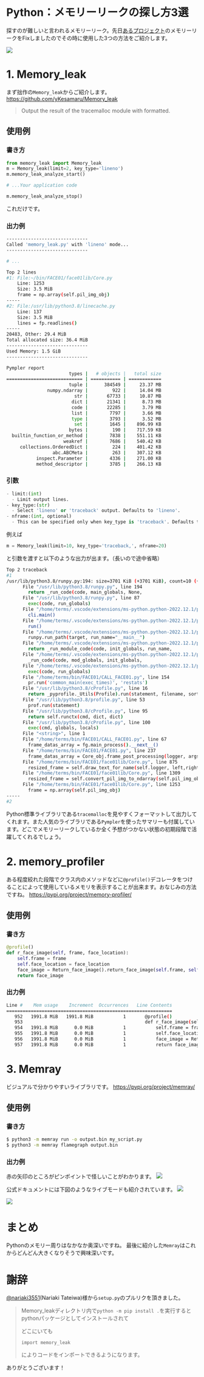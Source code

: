 # Python：メモリーリークの探し方3選
探すのが難しいと言われるメモリーリーク。先日[あるプロジェクト](https://github.com/yKesamaru/FACE01_SAMPLE)のメモリーリークをFixしましたのでその時に使用した3つの方法をご紹介します。

![](https://raw.githubusercontent.com/yKesamaru/Memory_leak/master/img/image823.png)

# 1. Memory_leak
まず拙作の`Memory_leak`からご紹介します。
https://github.com/yKesamaru/Memory_leak
> Output the result of the tracemalloc module with formatted.
## 使用例
### 書き方
```python
from memory_leak import Memory_leak
m = Memory_leak(limit=2, key_type='lineno')
m.memory_leak_analyze_start()

# ...Your application code

m.memory_leak_analyze_stop()
```
これだけです。
### 出力例
```bash
------------------------------
Called 'memory_leak.py' with 'lineno' mode...
------------------------------

# ...

Top 2 lines
#1: File:~/bin/FACE01/face01lib/Core.py
    Line: 1253
    Size: 3.5 MiB
    frame = np.array(self.pil_img_obj)
-----
#2: File:/usr/lib/python3.8/linecache.py
    Line: 137
    Size: 3.5 MiB
    lines = fp.readlines()
-----
20483, Other: 29.4 MiB
Total allocated size: 36.4 MiB
------------------------------
Used Memory: 1.5 GiB
------------------------------

Pympler report
                       types |   # objects |   total size
============================ | =========== | ============
                       tuple |      384549 |     23.37 MB
               numpy.ndarray |         922 |     14.04 MB
                         str |       67733 |     10.87 MB
                        dict |       21341 |      8.73 MB
                        code |       22285 |      3.79 MB
                        list |        7797 |      3.66 MB
                        type |        3793 |      3.52 MB
                         set |        1645 |    896.99 KB
                       bytes |         190 |    717.59 KB
  builtin_function_or_method |        7838 |    551.11 KB
                     weakref |        7686 |    540.42 KB
     collections.OrderedDict |         224 |    401.42 KB
                 abc.ABCMeta |         263 |    307.12 KB
           inspect.Parameter |        4336 |    271.00 KB
           method_descriptor |        3785 |    266.13 KB
```

### 引数
```python
- limit:(int)
  - Limit output lines.
- key_type:(str)
  - Select 'lineno' or 'traceback' output. Defaults to 'lineno'.
- nframe:(int, optional)
  - This can be specified only when key_type is 'traceback'. Defaults to 5.
```
例えば
```python
m = Memory_leak(limit=10, key_type='traceback,', nframe=20)
```
と引数を渡すと以下のような出力が出ます。（長いので途中省略）
```bash
Top 2 traceback
#1
/usr/lib/python3.8/runpy.py:194: size=3701 KiB (+3701 KiB), count=10 (+10), average=370 KiB
      File "/usr/lib/python3.8/runpy.py", line 194
        return _run_code(code, main_globals, None,
      File "/usr/lib/python3.8/runpy.py", line 87
        exec(code, run_globals)
      File "/home/terms/.vscode/extensions/ms-python.python-2022.12.1/pythonFiles/lib/python/debugpy/adapter/../../debugpy/launcher/../../debugpy/__main__.py", line 39
        cli.main()
      File "/home/terms/.vscode/extensions/ms-python.python-2022.12.1/pythonFiles/lib/python/debugpy/adapter/../../debugpy/launcher/../../debugpy/../debugpy/server/cli.py", line 430
        run()
      File "/home/terms/.vscode/extensions/ms-python.python-2022.12.1/pythonFiles/lib/python/debugpy/adapter/../../debugpy/launcher/../../debugpy/../debugpy/server/cli.py", line 284
        runpy.run_path(target, run_name="__main__")
      File "/home/terms/.vscode/extensions/ms-python.python-2022.12.1/pythonFiles/lib/python/debugpy/_vendored/pydevd/_pydevd_bundle/pydevd_runpy.py", line 321
        return _run_module_code(code, init_globals, run_name,
      File "/home/terms/.vscode/extensions/ms-python.python-2022.12.1/pythonFiles/lib/python/debugpy/_vendored/pydevd/_pydevd_bundle/pydevd_runpy.py", line 135
        _run_code(code, mod_globals, init_globals,
      File "/home/terms/.vscode/extensions/ms-python.python-2022.12.1/pythonFiles/lib/python/debugpy/_vendored/pydevd/_pydevd_bundle/pydevd_runpy.py", line 124
        exec(code, run_globals)
      File "/home/terms/bin/FACE01/CALL_FACE01.py", line 154
        pr.run('common_main(exec_times)', 'restats')
      File "/usr/lib/python3.8/cProfile.py", line 16
        return _pyprofile._Utils(Profile).run(statement, filename, sort)
      File "/usr/lib/python3.8/profile.py", line 53
        prof.run(statement)
      File "/usr/lib/python3.8/cProfile.py", line 95
        return self.runctx(cmd, dict, dict)
      File "/usr/lib/python3.8/cProfile.py", line 100
        exec(cmd, globals, locals)
      File "<string>", line 1
      File "/home/terms/bin/FACE01/CALL_FACE01.py", line 67
        frame_datas_array = fg.main_process().__next__()
      File "/home/terms/bin/FACE01/FACE01.py", line 237
        frame_datas_array = Core_obj.frame_post_processing(logger, args_dict, face_encodings, frame_datas_array, GLOBAL_MEMORY)
      File "/home/terms/bin/FACE01/face01lib/Core.py", line 875
        resized_frame = self.draw_text_for_name(self.logger, left,right,bottom,name, p,self.args_dict["tolerance"],pil_img_obj)
      File "/home/terms/bin/FACE01/face01lib/Core.py", line 1309
        resized_frame = self.convert_pil_img_to_ndarray(self.pil_img_obj)
      File "/home/terms/bin/FACE01/face01lib/Core.py", line 1253
        frame = np.array(self.pil_img_obj)
-----
#2
```
Python標準ライブラリである`tracemalloc`を見やすくフォーマットして出力してくれます。また人気のライブラリである`Pympler`を使ったサマリーも付属しています。どこでメモリーリークしているか全く予想がつかない状態の初期段階で活躍してくれるでしょう。

# 2. memory_profiler
ある程度絞れた段階でクラス内のメソッドなどに`@profile()`デコレータをつけることによって使用しているメモリを表示することが出来ます。おなじみの方法ですね。
https://pypi.org/project/memory-profiler/
## 使用例
### 書き方
```python
@profile()
def r_face_image(self, frame, face_location):
    self.frame = frame
    self.face_location = face_location
    face_image = Return_face_image().return_face_image(self.frame, self.face_location)
    return face_image
```
### 出力例
```bash
Line #    Mem usage    Increment  Occurrences   Line Contents
=============================================================
   952   1991.8 MiB   1991.8 MiB           1       @profile()
   953                                             def r_face_image(self, frame, face_location):
   954   1991.8 MiB      0.0 MiB           1           self.frame = frame
   955   1991.8 MiB      0.0 MiB           1           self.face_location = face_location
   956   1991.8 MiB      0.0 MiB           1           face_image = Return_face_image().return_face_image(self.frame, self.face_location)
   957   1991.8 MiB      0.0 MiB           1           return face_image
```

# 3. Memray
ビジュアルで分かりやすいライブラリです。
https://pypi.org/project/memray/
## 使用例
### 書き方
```bash
$ python3 -m memray run -o output.bin my_script.py
$ python3 -m memray flamegraph output.bin
```
### 出力例
赤の矢印のところがピンポイントで怪しいことがわかります。
![](https://raw.githubusercontent.com/yKesamaru/Memory_leak/master/img/PASTE_IMAGE_2022-08-30-10-37-45.png)

公式ドキュメントには下図のようなライブモードも紹介されています。
![](https://raw.githubusercontent.com/yKesamaru/Memory_leak/master/img/memray_live.gif)

![](https://raw.githubusercontent.com/yKesamaru/Memory_leak/master/img/PASTE_IMAGE_2022-08-31-09-19-19.png)

# まとめ
Pythonのメモリー周りはなかなか奥深いですね。
最後に紹介した`Memray`はこれからどんどん大きくなりそうで興味深いです。


# 謝辞
[@nariaki3551](https://github.com/nariaki3551)(Nariaki Tateiwa)様から`setup.py`のプルリクを頂きました。

> Memory_leakディレクトリ内で`python -m pip install .`を実行するとpythonパッケージとしてインストールされて
> 
> どこにいても
> 
> `import memory_leak`
> 
> によりコードをインポートできるようになります。

ありがとうございます！
